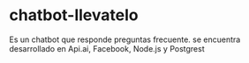# chatbot-llevatelo
Es un chatbot que responde preguntas frecuente.  se encuentra desarrollado en Api.ai, Facebook, Node.js y Postgrest
